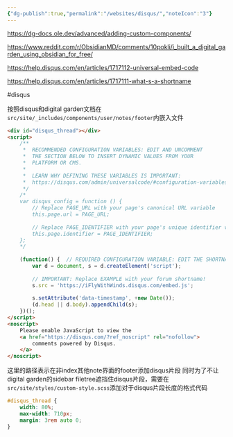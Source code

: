 ```yaml
---
{"dg-publish":true,"permalink":"/websites/disqus/","noteIcon":"3"}
---
```



https://dg-docs.ole.dev/advanced/adding-custom-components/

https://www.reddit.com/r/ObsidianMD/comments/10pokli/i_built_a_digital_garden_using_obsidian_for_free/

https://help.disqus.com/en/articles/1717112-universal-embed-code

https://help.disqus.com/en/articles/1717111-what-s-a-shortname

#disqus

按照disqus和digital garden文档在`src/site/_includes/components/user/notes/footer`内嵌入文件
```html title:disqus.njk
<div id="disqus_thread"></div>
<script>
    /**
     *  RECOMMENDED CONFIGURATION VARIABLES: EDIT AND UNCOMMENT 
     *  THE SECTION BELOW TO INSERT DYNAMIC VALUES FROM YOUR 
     *  PLATFORM OR CMS.
     *  
     *  LEARN WHY DEFINING THESE VARIABLES IS IMPORTANT: 
     *  https://disqus.com/admin/universalcode/#configuration-variables
     */
    /*
    var disqus_config = function () {
        // Replace PAGE_URL with your page's canonical URL variable
        this.page.url = PAGE_URL;  
        
        // Replace PAGE_IDENTIFIER with your page's unique identifier variable
        this.page.identifier = PAGE_IDENTIFIER; 
    };
    */
    
    (function() {  // REQUIRED CONFIGURATION VARIABLE: EDIT THE SHORTNAME BELOW
        var d = document, s = d.createElement('script');
        
        // IMPORTANT: Replace EXAMPLE with your forum shortname!
        s.src = 'https://iFlyWithWinds.disqus.com/embed.js';
        
        s.setAttribute('data-timestamp', +new Date());
        (d.head || d.body).appendChild(s);
    })();
</script>
<noscript>
    Please enable JavaScript to view the 
    <a href="https://disqus.com/?ref_noscript" rel="nofollow">
        comments powered by Disqus.
    </a>
</noscript>

```
这里的路径表示在非index其他note界面的footer添加disqus片段
同时为了不让digital garden的sidebar filetree遮挡住disqus片段，需要在`src/site/styles/custom-style.scss`添加对于disqus片段长度的格式代码
```css
#disqus_thread {
    width: 80%;
    max-width: 710px;
    margin: 3rem auto 0;
}

```